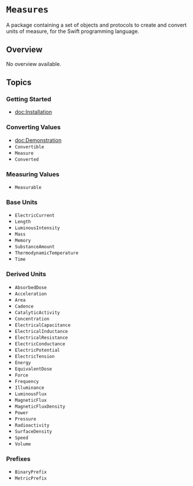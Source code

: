 # ``Measures``

A package containing a set of objects and protocols to create and convert units of measure, for the Swift programming language.

## Overview

No overview available.

## Topics

### Getting Started

- <doc:Installation>

### Converting Values

- <doc:Demonstration>
- ``Convertible``
- ``Measure``
- ``Converted``

### Measuring Values

- ``Measurable``

### Base Units

- ``ElectricCurrent``
- ``Length``
- ``LuminousIntensity``
- ``Mass``
- ``Memory``
- ``SubstanceAmount``
- ``ThermodynamicTemperature``
- ``Time``

### Derived Units

- ``AbsorbedDose``
- ``Acceleration``
- ``Area``
- ``Cadence``
- ``CatalyticActivity``
- ``Concentration``
- ``ElectricalCapacitance``
- ``ElectricalInductance``
- ``ElectricalResistance``
- ``ElectricConductance``
- ``ElectricPotential``
- ``ElectricTension``
- ``Energy``
- ``EquivalentDose``
- ``Force``
- ``Frequency``
- ``Illuminance``
- ``LuminousFlux``
- ``MagneticFlux``
- ``MagneticFluxDensity``
- ``Power``
- ``Pressure``
- ``Radioactivity``
- ``SurfaceDensity``
- ``Speed``
- ``Volume``

### Prefixes

- ``BinaryPrefix``
- ``MetricPrefix``
